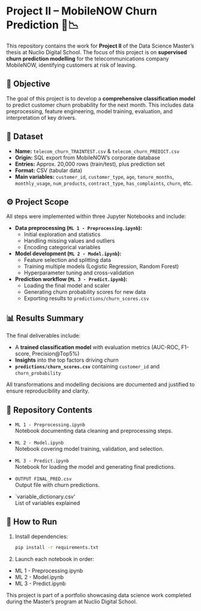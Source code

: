 # Project II – MobileNOW Churn Prediction 📱📉

This repository contains the work for **Project II** of the Data Science Master’s thesis at Nuclio Digital School. The focus of this project is on **supervised churn prediction modelling** for the telecommunications company MobileNOW, identifying customers at risk of leaving.

## 🎯 Objective

The goal of this project is to develop a **comprehensive classification model** to predict customer churn probability for the next month. This includes data preprocessing, feature engineering, model training, evaluation, and interpretation of key drivers.

## 📂 Dataset

- **Name:** `telecom_churn_TRAINTEST.csv` & `telecom_churn_PREDICT.csv`
- **Origin:** SQL export from MobileNOW’s corporate database
- **Entries:** Approx. 20,000 rows (train/test), plus prediction set
- **Format:** CSV (tabular data)
- **Main variables:** `customer_id`, `customer_type`, `age`, `tenure_months`, `monthly_usage`, `num_products`, `contract_type`, `has_complaints`, `churn`, etc.

## ⚙️ Project Scope

All steps were implemented within three Jupyter Notebooks and include:

- **Data preprocessing (`ML 1 - Preprocessing.ipynb`):**
  - Initial exploration and statistics
  - Handling missing values and outliers
  - Encoding categorical variables
- **Model development (`ML 2 - Model.ipynb`):**
  - Feature selection and splitting data
  - Training multiple models (Logistic Regression, Random Forest)
  - Hyperparameter tuning and cross-validation
- **Prediction workflow (`ML 3 - Predict.ipynb`):**
  - Loading the final model and scaler
  - Generating churn probability scores for new data
  - Exporting results to `predictions/churn_scores.csv`

## 📊 Results Summary

The final deliverables include:

- A **trained classification model** with evaluation metrics (AUC-ROC, F1-score, Precision@Top5%)
- **Insights** into the top factors driving churn
- **`predictions/churn_scores.csv`** containing `customer_id` and `churn_probability`

All transformations and modelling decisions are documented and justified to ensure reproducibility and clarity.

## 📄 Repository Contents

- `ML 1 - Preprocessing.ipynb`  
  Notebook documenting data cleaning and preprocessing steps.

- `ML 2 - Model.ipynb`  
  Notebook covering model training, validation, and selection.

- `ML 3 - Predict.ipynb`  
  Notebook for loading the model and generating final predictions.

- `OUTPUT FINAL_PRED.csv`  
  Output file with churn predictions.

- `variable_dictionary.csv'  
 List of variables explained

## 🚀 How to Run

1. Install dependencies:  
   ```bash
   pip install -r requirements.txt

2. Launch each notebook in order:
  - ML 1 - Preprocessing.ipynb
  - ML 2 - Model.ipynb
  - ML 3 - Predict.ipynb

This project is part of a portfolio showcasing data science work completed during the Master’s program at Nuclio Digital School.

